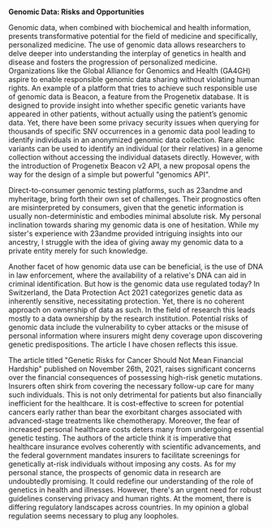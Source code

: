 **Genomic Data: Risks and Opportunities**

Genomic data, when combined with biochemical and health information, presents transformative potential for the field of medicine and specifically, personalized medicine. The use of genomic data allows researchers to delve deeper into understanding the interplay of genetics in health and disease and fosters the progression of personalized medicine. Organizations like the Global Alliance for Genomics and Health (GA4GH) aspire to enable responsible genomic data sharing without violating human rights. An example of a platform that tries to achieve such responsible use of genomic data is Beacon, a feature from the Progenetix database. It is designed to provide insight into whether specific genetic variants have appeared in other patients, without actually using the patient’s genomic data. Yet, there have been some privacy security issues when querying for thousands of specific SNV occurrences in a genomic data pool leading to identify individuals in an anonymized genomic data collection. Rare allelic variants can be used to identify an individual (or their relatives) in a genome collection without accessing the individual datasets directly. However, with the introduction of Progenetix Beacon v2 API, a new proposal opens the way for the design of a simple but powerful "genomics API".

Direct-to-consumer genomic testing platforms, such as 23andme and myheritage, bring forth their own set of challenges. Their prognostics often are misinterpreted by consumers, given that the genetic information is usually non-deterministic and embodies minimal absolute risk. My personal inclination towards sharing my genomic data is one of hesitation. While my sister's experience with 23andme provided intriguing insights into our ancestry, I struggle with the idea of giving away my genomic data to a private entity merely for such knowledge.

Another facet of how genomic data use can be beneficial, is the use of DNA in law enforcement, where the availability of a relative's DNA can aid in criminal identification. But how is the genomic data use regulated today? In Switzerland, the Data Protection Act 2021 categorizes genetic data as inherently sensitive, necessitating protection. Yet, there is no coherent approach on ownership of data as such. In the field of research this leads mostly to a data ownership by the research institution.
Potential risks of genomic data include the vulnerability to cyber attacks or the misuse of personal information where insurers might deny coverage upon discovering genetic predispositions. The article I have chosen reflects this issue.

The article titled "Genetic Risks for Cancer Should Not Mean Financial Hardship" published on November 26th, 2021, raises significant concerns over the financial consequences of possessing high-risk genetic mutations. Insurers often shirk from covering the necessary follow-up care for many such individuals. This is not only detrimental for patients but also financially inefficient for the healthcare. It is cost-effective to screen for potential cancers early rather than bear the exorbitant charges associated with advanced-stage treatments like chemotherapy. Moreover, the fear of increased personal healthcare costs deters many from undergoing essential genetic testing. The authors of the article think it is imperative that healthcare insurance evolves coherently with scientific advancements, and the federal government mandates insurers to facilitate screenings for genetically at-risk individuals without imposing any costs. As for my personal stance, the prospects of genomic data in research are undoubtedly promising. It could redefine our understanding of the role of genetics in health and illnesses. However, there's an urgent need for robust guidelines conserving privacy and human rights. At the moment, there is differing regulatory landscapes across countries. In my opinion a global regulation seems necessary to plug any loopholes. 
